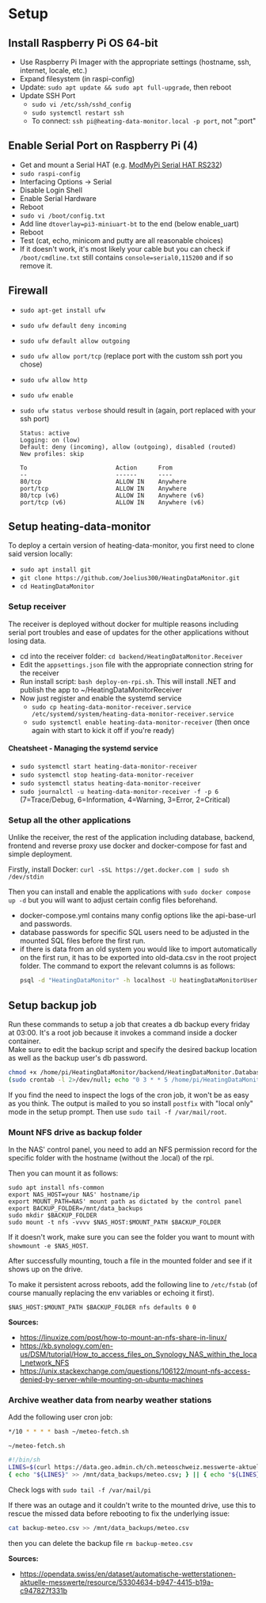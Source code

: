 # Setup

## Install Raspberry Pi OS 64-bit

- Use Raspberry Pi Imager with the appropriate settings (hostname, ssh, internet, locale, etc.)
- Expand filesystem (in raspi-config)
- Update: `sudo apt update && sudo apt full-upgrade`, then reboot
- Update SSH Port
  - `sudo vi /etc/ssh/sshd_config`
  - `sudo systemctl restart ssh`
  - To connect: `ssh pi@heating-data-monitor.local -p port`, not ":port"

## Enable Serial Port on Raspberry Pi (4)

- Get and mount a Serial HAT (e.g. [ModMyPi Serial HAT RS232](https://www.pi-shop.ch/modmypi-serial-hat-rs232))
- `sudo raspi-config`
- Interfacing Options -> Serial
- Disable Login Shell
- Enable Serial Hardware
- Reboot
- `sudo vi /boot/config.txt`
- Add line `dtoverlay=pi3-miniuart-bt` to the end (below enable_uart)
- Reboot
- Test (cat, echo, minicom and putty are all reasonable choices)
- If it doesn't work, it's most likely your cable but you can check if `/boot/cmdline.txt` still contains `console=serial0,115200` and if so remove it.

## Firewall

- `sudo apt-get install ufw`
- `sudo ufw default deny incoming`
- `sudo ufw default allow outgoing`
- `sudo ufw allow port/tcp` (replace port with the custom ssh port you chose)
- `sudo ufw allow http`
- `sudo ufw enable`
- `sudo ufw status verbose` should result in (again, port replaced with your ssh port)

  ```
  Status: active
  Logging: on (low)
  Default: deny (incoming), allow (outgoing), disabled (routed)
  New profiles: skip

  To                         Action      From
  --                         ------      ----
  80/tcp                     ALLOW IN    Anywhere
  port/tcp                   ALLOW IN    Anywhere
  80/tcp (v6)                ALLOW IN    Anywhere (v6)
  port/tcp (v6)              ALLOW IN    Anywhere (v6)
  ```

## Setup heating-data-monitor

To deploy a certain version of heating-data-monitor, you first need to clone said version locally:

- `sudo apt install git`
- `git clone https://github.com/Joelius300/HeatingDataMonitor.git`
- `cd HeatingDataMonitor`

### Setup receiver

The receiver is deployed without docker for multiple reasons including serial port troubles and ease of updates for the other applications without losing data.

- cd into the receiver folder: `cd backend/HeatingDataMonitor.Receiver`
- Edit the `appsettings.json` file with the appropriate connection string for the receiver
- Run install script: `bash deploy-on-rpi.sh`. This will install .NET and publish the app to ~/HeatingDataMonitorReceiver
- Now just register and enable the systemd service
  - `sudo cp heating-data-monitor-receiver.service /etc/systemd/system/heating-data-monitor-receiver.service`
  - `sudo systemctl enable heating-data-monitor-receiver` (then once again with start to kick it off if you're ready)

#### Cheatsheet - Managing the systemd service

- `sudo systemctl start heating-data-monitor-receiver`
- `sudo systemctl stop heating-data-monitor-receiver`
- `sudo systemctl status heating-data-monitor-receiver`
- `sudo journalctl -u heating-data-monitor-receiver -f -p 6` (7=Trace/Debug, 6=Information, 4=Warning, 3=Error, 2=Critical)

### Setup all the other applications

Unlike the receiver, the rest of the application including database, backend, frontend and reverse proxy use docker and docker-compose for fast and simple deployment.

Firstly, install Docker: `curl -sSL https://get.docker.com | sudo sh /dev/stdin`

Then you can install and enable the applications with `sudo docker compose up -d` but you will want to adjust certain config files beforehand.

- docker-compose.yml contains many config options like the api-base-url and passwords.
- database passwords for specific SQL users need to be adjusted in the mounted SQL files before the first run.
- if there is data from an old system you would like to import automatically on the first run, it has to be exported into old-data.csv in the root project folder. The command to export the relevant columns is as follows:
  ```bash
  psql -d "HeatingDataMonitor" -h localhost -U heatingDataMonitorUser -c "\copy \"HeatingData\" (\"SPS_Zeit\",\"ReceivedTime\",\"Kessel\",\"Ruecklauf\",\"Abgas\",\"CO2_Soll\",\"CO2_Ist\",\"Saugzug_Ist\",\"Puffer_Oben\",\"Puffer_Unten\",\"Platine\",\"Betriebsphase_Kessel\",\"Aussen\",\"Vorlauf_HK1_Ist\",\"Vorlauf_HK1_Soll\",\"Betriebsphase_HK1\",\"Vorlauf_HK2_Ist\",\"Vorlauf_HK2_Soll\",\"Betriebsphase_HK2\",\"Boiler_1\",\"DI_0\",\"DI_1\",\"DI_2\",\"DI_3\",\"A_W_0\",\"A_W_1\",\"A_W_2\",\"A_W_3\",\"A_EA_0\",\"A_EA_1\",\"A_EA_2\",\"A_EA_3\",\"A_EA_4\",\"A_PHASE_0\",\"A_PHASE_1\",\"A_PHASE_2\",\"A_PHASE_3\",\"A_PHASE_4\") TO '/mnt/data_backups/$(date +%Y-%m-%dT%H_%M_%S%z).csv' DELIMITER ',' CSV HEADER;"
  ```

## Setup backup job

Run these commands to setup a job that creates a db backup every friday at 03:00. It's a root job because it invokes a command inside a docker container. \
Make sure to edit the backup script and specify the desired backup location as well as the backup user's db password.

```bash
chmod +x /home/pi/HeatingDataMonitor/backend/HeatingDataMonitor.Database/backup.sh
(sudo crontab -l 2>/dev/null; echo "0 3 * * 5 /home/pi/HeatingDataMonitor/backend/HeatingDataMonitor.Database/backup.sh") | sudo crontab -
```

If you find the need to inspect the logs of the cron job, it won't be as easy as you think. The output is mailed to you so install `postfix` with "local only" mode in the setup prompt. Then use `sudo tail -f /var/mail/root`.

### Mount NFS drive as backup folder

In the NAS' control panel, you need to add an NFS permission record for the specific folder with the hostname (without the .local) of the rpi.

Then you can mount it as follows:

```
sudo apt install nfs-common
export NAS_HOST=your NAS' hostname/ip
export MOUNT_PATH=NAS' mount path as dictated by the control panel
export BACKUP_FOLDER=/mnt/data_backups
sudo mkdir $BACKUP_FOLDER
sudo mount -t nfs -vvvv $NAS_HOST:$MOUNT_PATH $BACKUP_FOLDER
```

If it doesn't work, make sure you can see the folder you want to mount with `showmount -e $NAS_HOST`.

After successfully mounting, touch a file in the mounted folder and see if it shows up on the drive.

To make it persistent across reboots, add the following line to `/etc/fstab` (of course manually replacing the env variables or echoing it first).

```
$NAS_HOST:$MOUNT_PATH $BACKUP_FOLDER nfs defaults 0 0
```

**Sources:**

- https://linuxize.com/post/how-to-mount-an-nfs-share-in-linux/
- https://kb.synology.com/en-us/DSM/tutorial/How_to_access_files_on_Synology_NAS_within_the_local_network_NFS
- https://unix.stackexchange.com/questions/106122/mount-nfs-access-denied-by-server-while-mounting-on-ubuntu-machines

### Archive weather data from nearby weather stations

Add the following user cron job:

```bash
*/10 * * * * bash ~/meteo-fetch.sh
```

`~/meteo-fetch.sh`
```bash
#!/bin/sh
LINES=$(curl https://data.geo.admin.ch/ch.meteoschweiz.messwerte-aktuell/VQHA80.csv -s | grep -E "^(stations|you|care|about)")
{ echo "${LINES}" >> /mnt/data_backups/meteo.csv; } || { echo "${LINES}" >> ~/backup-meteo.csv; }
```

Check logs with `sudo tail -f /var/mail/pi`

If there was an outage and it couldn't write to the mounted drive, use this to rescue the missed data before rebooting to fix the underlying issue:

```bash
cat backup-meteo.csv >> /mnt/data_backups/meteo.csv
```

then you can delete the backup file `rm backup-meteo.csv`

**Sources:**

- https://opendata.swiss/en/dataset/automatische-wetterstationen-aktuelle-messwerte/resource/53304634-b947-4415-b19a-c947827f331b
